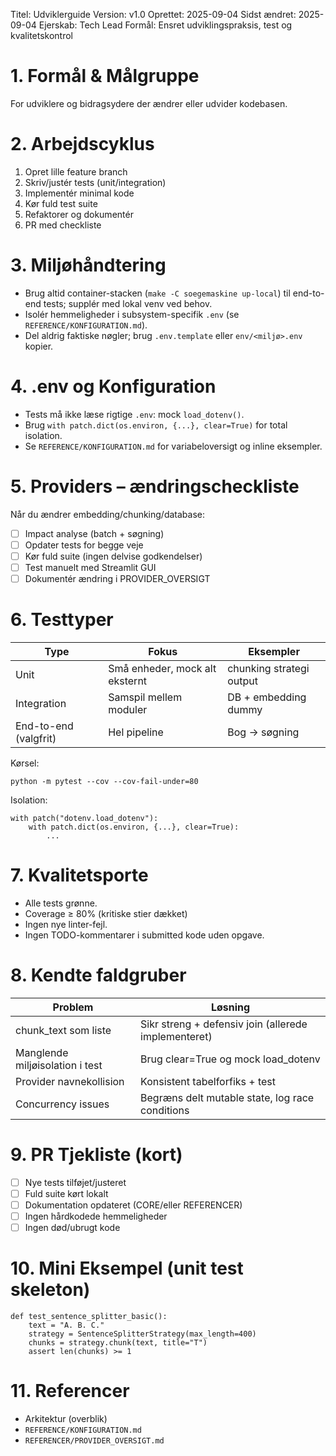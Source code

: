 Titel: Udviklerguide
Version: v1.0
Oprettet: 2025-09-04
Sidst ændret: 2025-09-04
Ejerskab: Tech Lead
Formål: Ensret udviklingspraksis, test og kvalitetskontrol

# 1. Formål & Målgruppe
For udviklere og bidragsydere der ændrer eller udvider kodebasen.

# 2. Arbejdscyklus
1. Opret lille feature branch
2. Skriv/justér tests (unit/integration)
3. Implementér minimal kode
4. Kør fuld test suite
5. Refaktorer og dokumentér
6. PR med checkliste

# 3. Miljøhåndtering
- Brug altid container-stacken (`make -C soegemaskine up-local`) til end-to-end tests; supplér med lokal venv ved behov.
- Isolér hemmeligheder i subsystem-specifik `.env` (se `REFERENCE/KONFIGURATION.md`).
- Del aldrig faktiske nøgler; brug `.env.template` eller `env/<miljø>.env` kopier.

# 4. .env og Konfiguration
- Tests må ikke læse rigtige `.env`: mock `load_dotenv()`.
- Brug `with patch.dict(os.environ, {...}, clear=True)` for total isolation.
- Se `REFERENCE/KONFIGURATION.md` for variabeloversigt og inline eksempler.

# 5. Providers – ændringscheckliste
Når du ændrer embedding/chunking/database:
- [ ] Impact analyse (batch + søgning)
- [ ] Opdater tests for begge veje
- [ ] Kør fuld suite (ingen delvise godkendelser)
- [ ] Test manuelt med Streamlit GUI
- [ ] Dokumentér ændring i PROVIDER_OVERSIGT

# 6. Testtyper
| Type | Fokus | Eksempler |
|------|-------|-----------|
| Unit | Små enheder, mock alt eksternt | chunking strategi output |
| Integration | Samspil mellem moduler | DB + embedding dummy |
| End-to-end (valgfrit) | Hel pipeline | Bog → søgning |

Kørsel:
```
python -m pytest --cov --cov-fail-under=80
```

Isolation:
```
with patch("dotenv.load_dotenv"):
    with patch.dict(os.environ, {...}, clear=True):
        ...
```

# 7. Kvalitetsporte
- Alle tests grønne.
- Coverage ≥ 80% (kritiske stier dækket)
- Ingen nye linter-fejl.
- Ingen TODO-kommentarer i submitted kode uden opgave.

# 8. Kendte faldgruber
| Problem | Løsning |
|---------|---------|
| chunk_text som liste | Sikr streng + defensiv join (allerede implementeret) |
| Manglende miljøisolation i test | Brug clear=True og mock load_dotenv |
| Provider navnekollision | Konsistent tabelforfiks + test |
| Concurrency issues | Begræns delt mutable state, log race conditions |

# 9. PR Tjekliste (kort)
- [ ] Nye tests tilføjet/justeret
- [ ] Fuld suite kørt lokalt
- [ ] Dokumentation opdateret (CORE/eller REFERENCER)
- [ ] Ingen hårdkodede hemmeligheder
- [ ] Ingen død/ubrugt kode

# 10. Mini Eksempel (unit test skeleton)
```
def test_sentence_splitter_basic():
    text = "A. B. C."
    strategy = SentenceSplitterStrategy(max_length=400)
    chunks = strategy.chunk(text, title="T")
    assert len(chunks) >= 1
```

# 11. Referencer
- Arkitektur (overblik)
- `REFERENCE/KONFIGURATION.md`
- `REFERENCER/PROVIDER_OVERSIGT.md`
